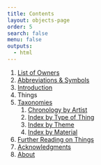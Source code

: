 ```yaml
---
title: Contents
layout: objects-page
order: 5
search: false
menu: false
outputs:
  - html
---
```


<nav class="table-of-contents menu-list" data-outputs-include="html">
  <ol class="table-of-contents-list">
    <li class="level-0 page-item">
      <a href="/owners/"><span class="page-item-title">List of Owners</span></a>
    </li>
    <li class="level-0 page-item">
      <a href="/abbreviations-and-symbols/"><span class="page-item-title">Abbreviations &amp; Symbols</span></a>
    </li>
    <li class="level-0 page-item">
      <a href="/intro/"><span class="page-item-title">Introduction</span></a>
    </li>
    <li class="level-0 section-item">
      <span class="page-item-title">Things</span>
    </li>
    <li class="level-0 section-item">
      <a href="/taxonomies/"><span class="page-item-title">Taxonomies</span></a>
      <ol class="table-of-contents-list">
        <li class="level-1 page-item">
          <a href="/taxonomies/chronology/"><span class="page-item-title">Chronology by Artist</span></a>
        </li>
        <li class="level-1 page-item">
          <a href="/taxonomies/type/"><span class="page-item-title">Index by Type of Thing</span></a>
        </li>
        <li class="level-1 page-item">
          <a href="/taxonomies/theme/"><span class="page-item-title">Index by Theme</span></a>
        </li>
        <li class="level-1 page-item">
          <a href="/taxonomies/material/"><span class="page-item-title">Index by Material</span></a>
        </li>
      </ol>
    </li>
    <li class="level-0 page-item">
      <a href="/further-reading/"><span class="page-item-title">Further Reading on Things</span></a>
    </li>
    <li class="level-0 page-item">
      <a href="/acknowledgements/"><span class="page-item-title">Acknowledgments</span></a>
    </li>
    <li class="level-0 page-item">
      <a href="/about/"><span class="page-item-title">About</span></a>
    </li>
  </ol>
</nav>